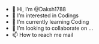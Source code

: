 - 👋 Hi, I’m @Daksh1788
- 👀 I’m interested in Codings
- 🌱 I’m currently learning Coding
- 💞️ I’m looking to collaborate on ...
- 📫 How to reach me mail

<!---
Daksh1788/Daksh1788 is a ✨ special ✨ repository because its `README.md` (this file) appears on your GitHub profile.
You can click the Preview link to take a look at your changes.
--->
